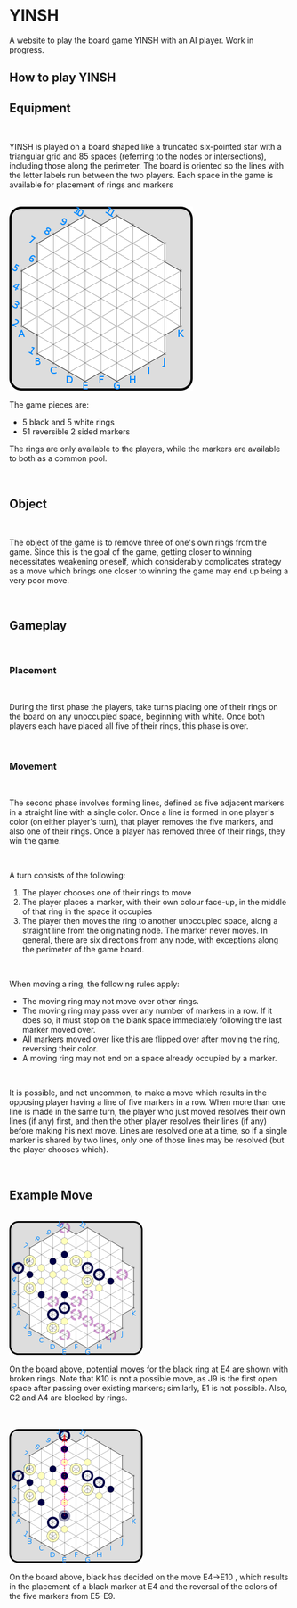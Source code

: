 # YINSH
A website to play the board game YINSH with an AI player. Work in progress. 

<h2> How to play YINSH
<h2>
            Equipment
        </h2>
        <div class = "ruleDescription">
        <br>
        <p>YINSH is played on a board shaped like a truncated six-pointed star with a triangular grid and 85 spaces (referring to the nodes or intersections), including those along the perimeter. The board is oriented so the lines with the letter labels run between the two players. Each space in the game is available for placement of rings and markers</p>
        <br>
        <img src = "img/emptyBoard.png" class = "center" alt = "board">
        <br>
        <p>The game pieces are:</p>
        <ul>
            <li>5 black and 5 white rings</li>
            <li>51 reversible 2 sided markers</li>
        </ul>
        <p>The rings are only available to the players, while the markers are available to both as a common pool.</p>
        </div>
        <br>
        <h2>
            Object
        </h2>
        <div class = "ruleDescription">
        <br>
        <p>The object of the game is to remove three of one's own rings from the game. Since this is the goal of the game, getting closer to winning necessitates weakening oneself, which considerably complicates strategy as a move which brings one closer to winning the game may end up being a very poor move. </p>
        </div>
        <br>
        <h2>
            Gameplay
        </h2>
        <div class = "ruleDescription">
        <br>
        <h3>
            Placement
        </h3>
        <br>
            <p>During the first phase the players, take turns placing one of their rings on the board on any unoccupied space, beginning with white. Once both players each have placed all five of their rings, this phase is over. </p>
            <br>
        <h3>
            Movement
        </h3>
        <br>
        <p>The second phase involves forming lines, defined as five adjacent markers in a straight line with a single color. Once a line is formed in one player's color (on either player's turn), that player removes the five markers, and also one of their rings. Once a player has removed three of their rings, they win the game. </p>
        <br>
        <p>A turn consists of the following:</p>
        <ol>
            <li>The player chooses one of their rings to move</li>
            <li>The player places a marker, with their own colour face-up, in the middle of that ring in the space it occupies</li>
            <li>The player then moves the ring to another unoccupied space, along a straight line from the originating node. The marker never moves. In general, there are six directions from any node, with exceptions along the perimeter of the game board.</li>
        </ol>
        <br>
        <p>When moving a ring, the following rules apply:</p>
        <ul>
            <li>The moving ring may not move over other rings.</li>
            <li>The moving ring may pass over any number of markers in a row. If it does so, it must stop on the blank space immediately following the last marker moved over. </li>
            <li>All markers moved over like this are flipped over after moving the ring, reversing their color.</li>
            <li>A moving ring may not end on a space already occupied by a marker.</li>
        </ul>
        <br>
        <p>It is possible, and not uncommon, to make a move which results in the opposing player having a line of five markers in a row. When more than one line is made in the same turn, the player who just moved resolves their own lines (if any) first, and then the other player resolves their lines (if any) before making his next move. Lines are resolved one at a time, so if a single marker is shared by two lines, only one of those lines may be resolved (but the player chooses which). </p>
        </div>
        <br>
        <h2>
            Example Move
        </h2>
        <div class = "ruleDescription">
        <br>
        <img src = "img/boardBeforeMove.png" class = "center2" alt = "example move">
        <br>
        <p>On the board above, potential moves for the black ring at E4 are shown with broken rings. Note that K10 is not a possible move, as J9 is the first open space after passing over existing markers; similarly, E1 is not possible. Also, C2 and A4 are blocked by rings. </p>
        <br>
        <br>
        <img src = "img/boardAfterMove.png" class = "center2" alt = "example move">
        <br>
        <p>On the board above, black has decided on the move E4→E10 , which results in the placement of a black marker at E4 and the reversal of the colors of the five markers from E5–E9. </p>
        <br>
        <br>
        <br>
        <br>
        <br>
    </div>